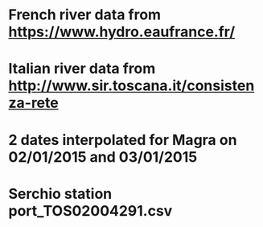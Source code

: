 # French river data from https://www.hydro.eaufrance.fr/
# Italian river data from http://www.sir.toscana.it/consistenza-rete

# 2 dates interpolated for Magra on 02/01/2015 and 03/01/2015

# Serchio station port_TOS02004291.csv
